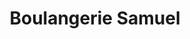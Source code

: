 ---
title: "Boulangerie Samuel"
url: /saint-didier-en-velay/boulangerie-samuel/
shop: boulangerie
---